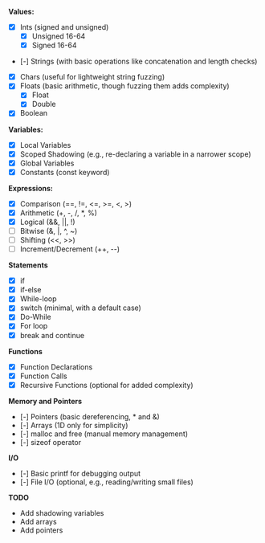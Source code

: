 **Values:**
- [X] Ints (signed and unsigned)
  - [X] Unsigned 16-64
  - [X] Signed 16-64
- [-] Strings (with basic operations like concatenation and length checks)
- [X] Chars (useful for lightweight string fuzzing)
- [X] Floats (basic arithmetic, though fuzzing them adds complexity)
  - [X] Float
  - [X] Double
- [X] Boolean

**Variables:**
- [X] Local Variables
- [X] Scoped Shadowing (e.g., re-declaring a variable in a narrower scope)
- [X] Global Variables
- [X] Constants (const keyword)

**Expressions:**
- [X] Comparison (==, !=, <=, >=, <, >)
- [X] Arithmetic (+, -, /, *, %)
- [X] Logical (&&, ||, !)
- [ ] Bitwise (&, |, ^, ~)
- [ ] Shifting (<<, >>)
- [ ] Increment/Decrement (++, --)

**Statements**
- [X] if
- [X] if-else
- [X] While-loop
- [X] switch (minimal, with a default case)
- [X] Do-While
- [X] For loop
- [X] break and continue

**Functions**
- [X] Function Declarations
- [X] Function Calls
- [X] Recursive Functions (optional for added complexity)

**Memory and Pointers**
- [-] Pointers (basic dereferencing, * and &)
- [-] Arrays (1D only for simplicity)
- [-] malloc and free (manual memory management)
- [-] sizeof operator

**I/O**
- [-] Basic printf for debugging output
- [-] File I/O (optional, e.g., reading/writing small files)




**TODO**
- Add shadowing variables
- Add arrays
- Add pointers
